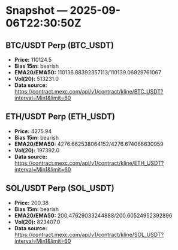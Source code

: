 # Snapshot — 2025-09-06T22:30:50Z

## BTC/USDT Perp (BTC_USDT)
- **Price:** 110124.5
- **Bias 15m:** bearish
- **EMA20/EMA50:** 110136.88392357113/110139.06929761067
- **Vol(20):** 513231.0
- **Data source:** https://contract.mexc.com/api/v1/contract/kline/BTC_USDT?interval=Min1&limit=60

## ETH/USDT Perp (ETH_USDT)
- **Price:** 4275.94
- **Bias 15m:** bearish
- **EMA20/EMA50:** 4276.662538064152/4276.674066630959
- **Vol(20):** 197392.0
- **Data source:** https://contract.mexc.com/api/v1/contract/kline/ETH_USDT?interval=Min1&limit=60

## SOL/USDT Perp (SOL_USDT)
- **Price:** 200.38
- **Bias 15m:** bearish
- **EMA20/EMA50:** 200.47629033244888/200.60524952392896
- **Vol(20):** 823407.0
- **Data source:** https://contract.mexc.com/api/v1/contract/kline/SOL_USDT?interval=Min1&limit=60
